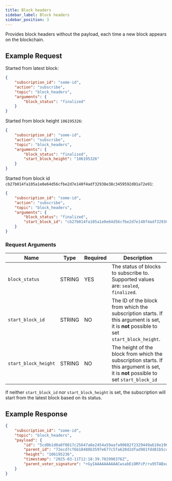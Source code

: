 ```yaml
---
title: Block headers
sidebar_label: Block headers
sidebar_position: 3
---
```


Provides block headers without the payload, each time a new block appears on the blockchain.

## Example Request

Started from latest block:

```json
{
    "subscription_id": "some-id",
    "action": "subscribe",
    "topic": "block_headers",
    "arguments": {
        "block_status": "finalized"
    }
}
```

Started from block height `106195326`:

```json
{
    "subscription_id": "some-id",
    "action": "subscribe",
    "topic": "block_headers",
    "arguments": {
        "block_status": "finalized",
        "start_block_height": "106195326"
    }
}
```

Started from block id `cb27b014fa105a1e0e64d56cfbe2d7e140f4adf32938e38c3459592d01a72e91`:

```json
{
    "subscription_id": "some-id",
    "action": "subscribe",
    "topic": "block_headers",
    "arguments": {
        "block_status": "finalized",
        "start_block_id": "cb27b014fa105a1e0e64d56cfbe2d7e140f4adf32938e38c3459592d01a72e91"
    }
}
```

### Request Arguments  

| Name                 | Type   | Required | Description                                                                                                                          |
| -------------------- | ------ | -------- | ------------------------------------------------------------------------------------------------------------------------------------ |
| `block_status`       | STRING | YES      | The status of blocks to subscribe to. Supported values are: `sealed`, `finalized`. |
| `start_block_id`     | STRING | NO       | The ID of the block from which the subscription starts. If this argument is set, it is **not** possible to set `start_block_height`. |  |
| `start_block_height` | STRING | NO       | The height of the block from which the subscription starts. If this argument is set, it is **not** possible to set `start_block_id`  |

If neither `start_block_id` nor `start_block_height` is set, the subscription will start from the latest block based on its status.

## Example Response

```json
{
    "subscription_id": "some-id",
    "topic": "block_headers",
    "payload": {
        "id": "5cd0b1d0a0f0017c25647a6e2454a59aafa90682f2329449a610e19673ba07de",
        "parent_id": "72ecd7cf6b18488b3597e677c5fa620d2dfad981fdd81b5cdb1851490b0cff56",
        "height": "106195236",
        "timestamp": "2025-03-11T12:18:39.702990376Z",
        "parent_voter_signature": "+GyIAAAAAAAAAACwsabEiORFcP/ru95TABxwxXsxnUtJNoUbGB1xKKNtpR/LNUqDL5TyIQjL3xBl5KtKgLCFde8F5DHtUSGYSQUzaGhv+IoQgh1wgbXlY/soY5T30/HwmrucwD925EKOJAQUj7s="
    }
}
```
